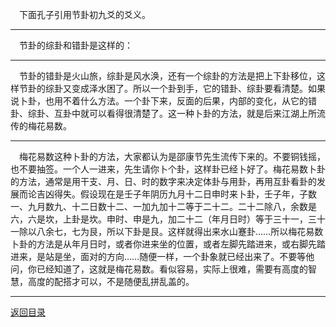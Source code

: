 &emsp;下面孔子引用节卦初九爻的爻义。
___
&emsp;节卦的综卦和错卦是这样的：
___
&emsp;节卦的错卦是火山旅，综卦是风水涣，还有一个综卦的方法是把上下卦移位，这样节卦的综卦又变成泽水困了。所以一个卦到手，它的错卦、综卦要看清楚。如果说卜卦，也用不着什么方法。一个卦下来，反面的后果，内部的变化，从它的错卦、综卦、互卦中就可以看得很清楚了。这一种卜卦的方法，就是后来江湖上所流传的梅花易数。
___
&emsp;梅花易数这种卜卦的方法，大家都认为是邵康节先生流传下来的。不要铜钱摇，也不要抽签。一个人一进来，先生请你卜个卦，这样卦已经卜好了。梅花易数卜卦的方法，通常是用干支、月、日、时的数字来决定体卦与用卦，再用互卦看卦的发展而论吉凶得失。假设现在是壬子年阴历九月十二日申时来卜卦，壬子年，子数一、九月数九、十二日数十二、一加九加十二等于二十二。二十二除八，余数是六，六是坎，上卦是坎。申时、申是九，加二十二（年月日时）等于三十一，三十一除以八余七，七为艮，所以下卦是艮。这样就得出来水山蹇卦……所以梅花易数卜卦的方法是从年月日时，或者你进来坐的位置，或者左脚先踏进来，或右脚先踏进来，是站是坐，面对的方向……随便一样，一个卦象就已经出来了。不要等他问，你已经知道了，这就是梅花易数。看似容易，实际上很难，需要有高度的智慧，高度的配搭才可以，不是随便乱拼乱盖的。
___
[返回目录](../../../master/README.md#目录)